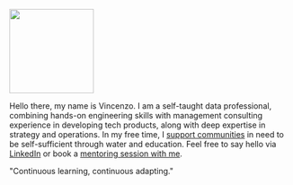 <a href="https://zms.zalando.com/" target="_blank"><img src="https://companieslogo.com/img/orig/ZAL.DE_BIG.D-6ec9d93c.png" width=150></a>


Hello there, my name is Vincenzo. I am a self-taught data professional, combining hands-on engineering skills with management consulting experience in developing tech products, along with deep expertise in strategy and operations. In my free time, I <a href="https://www.hfh.world/" target="_blank" rel="noreferrer">support communities</a> in need to be self-sufficient through water and education. Feel free to say hello via <a href="https://www.linkedin.com/in/galantevincenzo/" target="_blank" rel="noreferrer">LinkedIn</a> or book a <a href="https://www.mentoring-club.com/the-mentors/vincenzo-galante" target="_blank" rel="noreferrer">mentoring session with me</a>.<br> 

"Continuous learning, continuous adapting."
